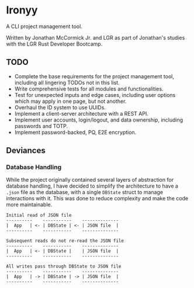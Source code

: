 # Ironyy

A CLI project management tool. 

Written by Jonathan McCormick Jr. and LGR as part of Jonathan's studies with the LGR Rust Developer Bootcamp.

## TODO
- Complete the base requirements for the project management tool, including all lingering TODOs not in this list.
- Write comprehensive tests for all modules and functionalities.
- Test for unexpected inputs and edge cases, including user options which may apply in one page, but not another.
- Overhaul the ID system to use UUIDs.
- Implement a client-server architecture with a REST API.
- Implement user accounts, login/logout, and data ownership, including passwords and TOTP.
- Implement password-backed, PQ, E2E encryption.


## Deviances

### Database Handling
While the project originally contained several layers of abstraction for database handling, I have decided to simplify the architecture to have a `.json` file as the database, with a single `DBState` struct to manage interactions with it. This was done to reduce complexity and make the code more maintainable.

```text
Initial read of JSON file
----------    -----------    --------------
|  App   | <- | DBState | <- | JSON file  |
----------    -----------    --------------

Subsequent reads do not re-read the JSON file
----------    -----------    --------------
|  App   | <- | DBState |    | JSON file  |
----------    -----------    --------------

All writes pass through DBState to JSON file
----------    -----------    --------------
|  App   | -> | DBState | -> | JSON file  |
----------    -----------    --------------

```
